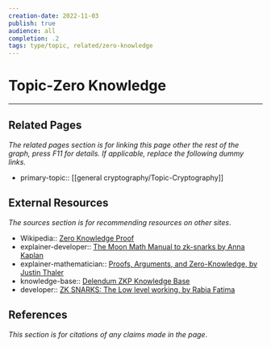 ```yaml
---
creation-date: 2022-11-03
publish: true
audience: all
completion: .2
tags: type/topic, related/zero-knowledge
---
```

# Topic-Zero Knowledge


---
## Related Pages
*The related pages section is for linking this page other the rest of the graph, press F11 for details. If applicable, replace the following dummy links.*
- primary-topic:: [[general cryptography/Topic-Cryptography]]

## External Resources
*The sources section is for recommending resources on other sites*.
- Wikipedia:: [Zero Knowledge Proof](https://en.wikipedia.org/wiki/Zero-knowledge_proof)
- explainer-developer:: [The Moon Math Manual to zk-snarks by Anna Kaplan](https://raw.githubusercontent.com/LeastAuthority/moonmath-manual/main/main-moonmath.pdf)
- explainer-mathematician:: [Proofs, Arguments, and Zero-Knowledge, by Justin Thaler](https://people.cs.georgetown.edu/jthaler/ProofsArgsAndZK.pdf)
- knowledge-base:: [Delendum ZKP Knowledge Base](https://kb.delendum.xyz/zk-knowledge#foundations-of-zksnarks)
- developer:: [ZK SNARKS: The Low level working, by Rabia Fatima](https://xord.com/research/the-low-level-working-of-zk-snarks/)

## References
*This section is for citations of any claims made in the page*.